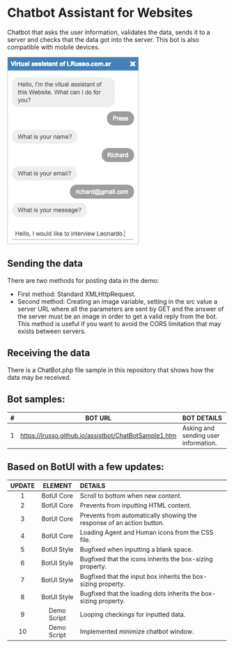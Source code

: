 # Chatbot Assistant for Websites

Chatbot that asks the user information, validates the data, sends it to a server and checks that the data got into the server. This bot is also compatible with mobile devices.

![alt screen](https://raw.githubusercontent.com/lrusso/assistbot/master/ChatBot.png)


## Sending the data

There are two methods for posting data in the demo:

- First method: Standard XMLHttpRequest.
- Second method: Creating an image variable, setting in the src value a server URL where all the parameters are sent by GET and the answer of the server must be an image in order to get a valid reply from the bot. This method is useful if you want to avoid the CORS limitation that may exists between servers.

## Receiving the data

There is a ChatBot.php file sample in this repository that shows how the data may be received.

## Bot samples:

| #  | BOT URL  | BOT DETAILS |
| :------------: |:---------------:| :-----|
| 1 | https://lrusso.github.io/assistbot/ChatBotSample1.htm | Asking and sending user information.

## Based on BotUI with a few updates:

| UPDATE  | ELEMENT  | DETAILS |
| :------------: |:---------------:| :-----|
| 1 | BotUI Core | Scroll to bottom when new content.
| 2 | BotUI Core | Prevents from inputting HTML content.
| 3 | BotUI Core | Prevents from automatically showing the response of an action button.
| 4 | BotUI Core | Loading Agent and Human icons from the CSS file.
| 5 | BotUI Style | Bugfixed when inputting a blank space.
| 6 | BotUI Style | Bugfixed that the icons inherits the box-sizing property.
| 7 | BotUI Style | Bugfixed that the input box inherits the box-sizing property.
| 8 | BotUI Style | Bugfixed that the loading dots inherits the box-sizing property.
| 9 | Demo Script | Looping checkings for inputted data.
| 10 | Demo Script | Implemented minimize chatbot window.
